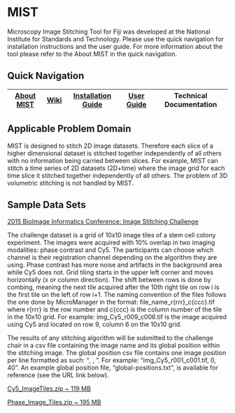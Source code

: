 # MIST
Microscopy Image Stitching Tool for Fiji was developed at the National Institute for Standards and Technology. Please use the quick navigation for installation instructions and the user guide. For more information about the tool please refer to the About MIST in the quick navigation.

## Quick Navigation

|[About MIST](https://isg.nist.gov/deepzoomweb/resources/csmet/pages/image_stitching/image_stitching.html)|[Wiki](https://github.com/NIST-ISG/MIST/wiki)|[Installation Guide](https://github.com/NIST-ISG/MIST/wiki/MIST-Plugin-Installation)|[User Guide](https://github.com/NIST-ISG/MIST/wiki/User-Guide)|Technical Documentation|
|----------------------------|--------------------|----------------------------|----------------------------|----------------------------|

## Applicable Problem Domain

MIST is designed to stitch 2D image datasets. Therefore each slice of a higher dimensional dataset is stitched together independently of all others with no information being carried between slices. For example, MIST can stitch a time series of 2D datasets (2D+time) where the image grid for each time slice it stitched together independently of all others. The problem of 3D volumetric stitching is not handled by MIST. 


## Sample Data Sets

[2015 BioImage Informatics Conference: Image Stitching Challenge](https://isg.nist.gov/BII_2015/webPages/pages/stitching/Stitching.html)

The challenge dataset is a grid of 10x10 image tiles of a stem cell colony experiment. The images were acquired with 10% overlap in two imaging modalities: phase contrast and Cy5. The participants can choose which channel is their registration channel depending on the algorithm they are using. Phase contrast has more noise and artifacts in the background area while Cy5 does not. Grid tiling starts in the upper left corner and moves horizontally (x or column direction). The shift between rows is done by combing, meaning the next tile acquired after the 10th right tile on row i is the first tile on the left of row i+1. The naming convention of the files follows the one done by MicroManager in the format: file_name_r{rrr}_c{ccc}.tif where r{rrr} is the row number and c{ccc} is the column number of the tile in the 10x10 grid. For example: img_Cy5_r009_c006.tif is the image acquired using Cy5 and located on row 9, column 6 on the 10x10 grid.

The results of any stitching algorithm will be submitted to the challenge chair in a csv file containing the image name and its global position within the stitching image. The global position csv file contains one image position per line formatted as such: “<image name>, <x coordinate>, <y coordinate>”. For example: “img_Cy5_r001_c001.tif, 0, 40”. An example global position file, “global-positions.txt”, is available for reference (see the URL link below).

[Cy5_ImageTiles.zip ~ 119 MB](https://isg.nist.gov/BII_2015/Stitching/Cy5_Image_Tiles.zip)

[Phase_Image_Tiles.zip ~ 195 MB](https://isg.nist.gov/BII_2015/Stitching/Phase_Image_Tiles.zip)
